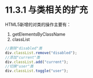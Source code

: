 # 11.3.1 与类相关的扩充

HTML5新增的对类的操作主要有：

1. getElementsByClassName
2. classList

```javascript
//删除"disabled"类
div.classList.remove("disabled");
//添加"current"类
div.classList.add("current");
//切换"user"类
div.classList.toggle("user");
```
